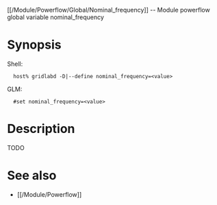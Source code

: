 [[/Module/Powerflow/Global/Nominal_frequency]] -- Module powerflow global variable nominal_frequency

# Synopsis
Shell:
~~~
  host% gridlabd -D|--define nominal_frequency=<value>
~~~
GLM:
~~~
  #set nominal_frequency=<value>
~~~

# Description

TODO

# See also
* [[/Module/Powerflow]]
